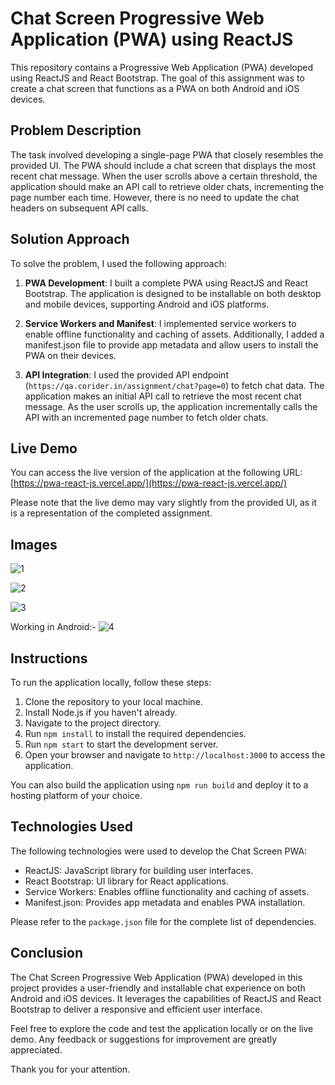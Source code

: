 # Chat Screen Progressive Web Application (PWA) using ReactJS

This repository contains a Progressive Web Application (PWA) developed using ReactJS and React Bootstrap. The goal of this assignment was to create a chat screen that functions as a PWA on both Android and iOS devices.

## Problem Description

The task involved developing a single-page PWA that closely resembles the provided UI. The PWA should include a chat screen that displays the most recent chat message. When the user scrolls above a certain threshold, the application should make an API call to retrieve older chats, incrementing the page number each time. However, there is no need to update the chat headers on subsequent API calls.

## Solution Approach

To solve the problem, I used the following approach:

1. **PWA Development**: I built a complete PWA using ReactJS and React Bootstrap. The application is designed to be installable on both desktop and mobile devices, supporting Android and iOS platforms.

2. **Service Workers and Manifest**: I implemented service workers to enable offline functionality and caching of assets. Additionally, I added a manifest.json file to provide app metadata and allow users to install the PWA on their devices.

3. **API Integration**: I used the provided API endpoint (`https://qa.corider.in/assignment/chat?page=0`) to fetch chat data. The application makes an initial API call to retrieve the most recent chat message. As the user scrolls up, the application incrementally calls the API with an incremented page number to fetch older chats.

## Live Demo

You can access the live version of the application at the following URL: [https://pwa-react-js.vercel.app/](https://pwa-react-js.vercel.app/)

Please note that the live demo may vary slightly from the provided UI, as it is a representation of the completed assignment.

## Images

![1](https://github.com/VishalTyagi098/PWA-ReactJS/assets/87750186/5ea4b85d-fcd0-4450-a395-a06bc67a629a)

![2](https://github.com/VishalTyagi098/PWA-ReactJS/assets/87750186/a38feea1-a6f7-4d1e-8d79-df37347df6d3)

![3](https://github.com/VishalTyagi098/PWA-ReactJS/assets/87750186/0b9faaa7-881c-44a6-8fd5-e71fe4523f6d)

Working in Android:-
![4](https://github.com/VishalTyagi098/PWA-ReactJS/assets/87750186/00247100-d318-42f7-a659-3a68c742e394)




## Instructions

To run the application locally, follow these steps:

1. Clone the repository to your local machine.
2. Install Node.js if you haven't already.
3. Navigate to the project directory.
4. Run `npm install` to install the required dependencies.
5. Run `npm start` to start the development server.
6. Open your browser and navigate to `http://localhost:3000` to access the application.

You can also build the application using `npm run build` and deploy it to a hosting platform of your choice.

## Technologies Used

The following technologies were used to develop the Chat Screen PWA:

- ReactJS: JavaScript library for building user interfaces.
- React Bootstrap: UI library for React applications.
- Service Workers: Enables offline functionality and caching of assets.
- Manifest.json: Provides app metadata and enables PWA installation.

Please refer to the `package.json` file for the complete list of dependencies.

## Conclusion

The Chat Screen Progressive Web Application (PWA) developed in this project provides a user-friendly and installable chat experience on both Android and iOS devices. It leverages the capabilities of ReactJS and React Bootstrap to deliver a responsive and efficient user interface.

Feel free to explore the code and test the application locally or on the live demo. Any feedback or suggestions for improvement are greatly appreciated.

Thank you for your attention.
